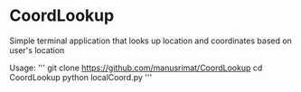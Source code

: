 # CoordLookup
Simple terminal application that looks up location and coordinates based on user's location

Usage:
'''
git clone https://github.com/manusrimat/CoordLookup
cd CoordLookup
python localCoord.py
'''

